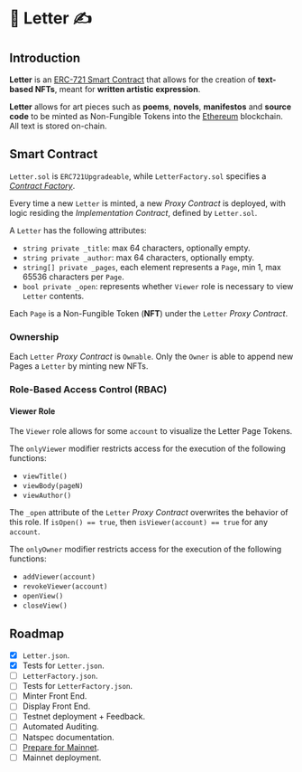 # 📜 Letter ✍️

## Introduction

**Letter** is an [ERC-721 Smart Contract](http://erc721.org/) that allows for the creation of **text-based NFTs**, meant for **written artistic expression**.

**Letter** allows for art pieces such as **poems**, **novels**, **manifestos** and **source code** to be minted as Non-Fungible Tokens into the [Ethereum](https://ethereum.org/en/) blockchain. All text is stored on-chain.

## Smart Contract

`Letter.sol` is `ERC721Upgradeable`, while `LetterFactory.sol` specifies a *[Contract Factory](https://docs.openzeppelin.com/contracts/4.x/api/proxy)*.

Every time a new `Letter` is minted, a new *Proxy Contract* is deployed, with logic residing the *Implementation Contract*, defined by `Letter.sol`.

A `Letter` has the following attributes:
- `string private _title`: max 64 characters, optionally empty.
- `string private _author`: max 64 characters, optionally empty.
- `string[] private _pages`, each element represents a `Page`, min 1, max 65536 characters per `Page`.
- `bool private _open`: represents whether `Viewer` role is necessary to view `Letter` contents.

Each `Page` is a Non-Fungible Token (**NFT**) under the `Letter` *Proxy Contract*.

### Ownership

Each `Letter` *Proxy Contract* is `Ownable`. Only the `Owner` is able to append new Pages a `Letter` by minting new NFTs.

### Role-Based Access Control (RBAC)

#### Viewer Role

The `Viewer` role allows for some `account` to visualize the Letter Page Tokens.

The `onlyViewer` modifier restricts access for the execution of the following functions:
- `viewTitle()`
- `viewBody(pageN)`
- `viewAuthor()`

The `_open` attribute of the `Letter` *Proxy Contract* overwrites the behavior of this role. If `isOpen() == true`, then `isViewer(account) == true` for any `account`.

The `onlyOwner` modifier restricts access for the execution of the following functions:
- `addViewer(account)`
- `revokeViewer(account)`
- `openView()`
- `closeView()`

## Roadmap

- [x] `Letter.json`.
- [x] Tests for `Letter.json`.
- [ ] `LetterFactory.json`.
- [ ] Tests for `LetterFactory.json`.
- [ ] Minter Front End.
- [ ] Display Front End.
- [ ] Testnet deployment + Feedback.
- [ ] Automated Auditing.
- [ ] Natspec documentation.
- [ ] [Prepare for Mainnet](https://docs.openzeppelin.com/learn/preparing-for-mainnet).
- [ ] Mainnet deployment.